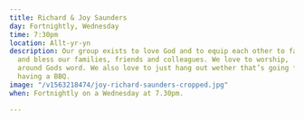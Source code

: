 ```yaml
---
title: Richard & Joy Saunders
day: Fortnightly, Wednesday
time: 7:30pm
location: Allt-yr-yn
description: Our group exists to love God and to equip each other to faithfully serve
  and bless our families, friends and colleagues. We love to worship,  pray and gather
  around Gods word. We also love to just hang out wether that’s going for a walk or
  having a BBQ.
image: "/v1563218474/joy-richard-saunders-cropped.jpg"
when: Fortnightly on a Wednesday at 7.30pm.

---
```

